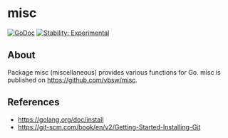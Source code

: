 # misc

[![GoDoc](https://godoc.org/github.com/vbsw/misc?status.svg)](https://godoc.org/github.com/vbsw/misc) [![Stability: Experimental](https://masterminds.github.io/stability/experimental.svg)](https://masterminds.github.io/stability/experimental.html)

## About
Package misc (miscellaneous) provides various functions for Go. misc is published on <https://github.com/vbsw/misc>.

## References
- https://golang.org/doc/install
- https://git-scm.com/book/en/v2/Getting-Started-Installing-Git

